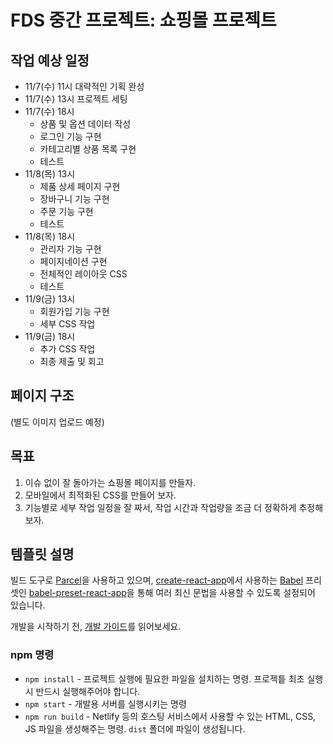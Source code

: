 # FDS 중간 프로젝트: 쇼핑몰 프로젝트

## 작업 예상 일정

- 11/7(수) 11시 대략적인 기획 완성
- 11/7(수) 13시 프로젝트 세팅
- 11/7(수) 18시
    - 상품 및 옵션 데이터 작성
    - 로그인 기능 구현
    - 카테고리별 상품 목록 구현
    - 테스트
- 11/8(목) 13시
    - 제품 상세 페이지 구현
    - 장바구니 기능 구현
    - 주문 기능 구현
    - 테스트
- 11/8(목) 18시
    - 관리자 기능 구현
    - 페이지네이션 구현
    - 전체적인 레이아웃 CSS
    - 테스트
- 11/9(금) 13시
    - 회원가입 기능 구현
    - 세부 CSS 작업
- 11/9(금) 18시
    - 추가 CSS 작업
    - 최종 제출 및 회고

## 페이지 구조

(별도 이미지 업로드 예정)

## 목표

1. 이슈 없이 잘 돌아가는 쇼핑몰 페이지를 만들자.
2. 모바일에서 최적화된 CSS를 만들어 보자.
3. 기능별로 세부 작업 일정을 잘 짜서, 작업 시간과 작업량을 조금 더 정확하게 추정해 보자.

## 템플릿 설명

빌드 도구로 [Parcel](https://parceljs.org/)을 사용하고 있으며, [create-react-app](https://github.com/facebook/create-react-app)에서 사용하는 [Babel](http://babeljs.io/) 프리셋인 [babel-preset-react-app](https://github.com/facebook/create-react-app/tree/master/packages/babel-preset-react-app)을 통해 여러 최신 문법을 사용할 수 있도록 설정되어 있습니다.

개발을 시작하기 전, [개발 가이드](./guide.md)를 읽어보세요.

### npm 명령

- `npm install` - 프로젝트 실행에 필요한 파일을 설치하는 명령. 프로젝틑 최초 실행 시 반드시 실행해주어야 합니다.
- `npm start` - 개발용 서버를 실행시키는 명령
- `npm run build` - Netlify 등의 호스팅 서비스에서 사용할 수 있는 HTML, CSS, JS 파일을 생성해주는 명령. `dist` 폴더에 파일이 생성됩니다.
